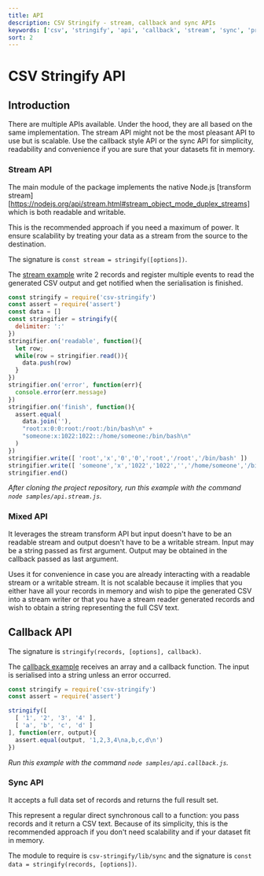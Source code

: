 ```yaml
---
title: API
description: CSV Stringify - stream, callback and sync APIs
keywords: ['csv', 'stringify', 'api', 'callback', 'stream', 'sync', 'promise']
sort: 2
---
```


# CSV Stringify API

## Introduction

There are multiple APIs available. Under the hood, they are all based on the same implementation. The stream API might not be the most pleasant API to use but is scalable. Use the callback style API or the sync API for simplicity, readability and convenience if you are sure that your datasets fit in memory.

### Stream API

The main module of the package implements the native Node.js [transform stream][https://nodejs.org/api/stream.html#stream_object_mode_duplex_streams] which is both readable and writable.

This is the recommended approach if you need a maximum of power. It ensure
scalability by treating your data as a stream from the source to the destination.

The signature is `const stream = stringify([options])`.

The [stream example](https://github.com/adaltas/node-csv-stringify/blob/master/samples/api.stream.js) write 2 records and register multiple events to read the generated CSV output and get notified when the serialisation is finished.

```js
const stringify = require('csv-stringify')
const assert = require('assert')
const data = []
const stringifier = stringify({
  delimiter: ':'
})
stringifier.on('readable', function(){
  let row;
  while(row = stringifier.read()){
    data.push(row)
  }
})
stringifier.on('error', function(err){
  console.error(err.message)
})
stringifier.on('finish', function(){
  assert.equal(
    data.join(''),
    "root:x:0:0:root:/root:/bin/bash\n" +
    "someone:x:1022:1022::/home/someone:/bin/bash\n"
  )
})
stringifier.write([ 'root','x','0','0','root','/root','/bin/bash' ])
stringifier.write([ 'someone','x','1022','1022','','/home/someone','/bin/bash' ])
stringifier.end()
```
_After cloning the project repository, run this example with the command `node samples/api.stream.js`._

### Mixed API

It leverages the stream transform API but input doesn't have to be an readable
stream and output doesn't have to be a writable stream. Input may be a string
passed as first argument. Output may be obtained in the callback passed as last
argument.

Uses it for convenience in case you are already interacting with a readable
stream or a writable stream. It is not scalable because it implies that you
either have all your records in memory and wish to pipe the generated
CSV into a stream writer or that you have a stream reader generated records and
wish to obtain a string representing the full CSV text.

## Callback API

The signature is `stringify(records, [options], callback)`.

The [callback example](https://github.com/adaltas/node-csv-stringify/blob/master/samples/api.callback.js) receives an array and a callback function. The input is serialised into a string unless an error occurred.

```js
const stringify = require('csv-stringify')
const assert = require('assert')

stringify([
  [ '1', '2', '3', '4' ],
  [ 'a', 'b', 'c', 'd' ]
], function(err, output){
  assert.equal(output, '1,2,3,4\na,b,c,d\n')
})
```
_Run this example with the command `node samples/api.callback.js`._

### Sync API

It accepts a full data set of records and returns the full result set.

This represent a regular direct synchronous call to a function: you pass records
and it return a CSV text. Because of its simplicity, this is the recommended
approach if you don't need scalability and if your dataset fit in memory. 

The module to require is `csv-stringify/lib/sync` and the signature is `const data = stringify(records, [options])`.
